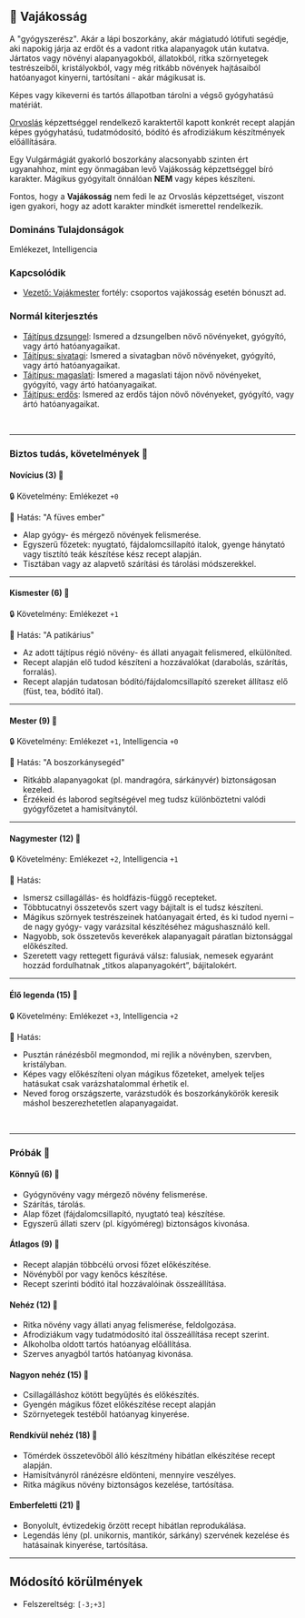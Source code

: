 ## 🔵 Vajákosság

A "gyógyszerész". Akár a lápi boszorkány, akár mágiatudó lótifuti segédje, aki napokig járja az erdőt és a vadont ritka alapanyagok után kutatva. Jártatos vagy növényi alapanyagokból, állatokból, ritka szörnyetegek testrészeiből, kristályokból, vagy még ritkább növények hajtásaiból hatóanyagot kinyerni, tartósítani - akár mágikusat is.

Képes vagy kikeverni és tartós állapotban tárolni a végső gyógyhatású matériát.

[Orvoslás](../kepzettsegek.primer.altalanos/orvoslas.md) képzettséggel rendelkező karaktertől kapott konkrét recept alapján képes gyógyhatású, tudatmódositó, bódító és afrodiziákum készítmények előállítására.

Egy Vulgármágiát gyakorló boszorkány alacsonyabb szinten ért ugyanahhoz, mint egy önmagában levő Vajákosság képzettséggel bíró karakter. Mágikus gyógyitalt önnálóan **NEM** vagy képes készíteni.

Fontos, hogy a **Vajákosság** nem fedi le az Orvoslás képzettséget, viszont igen gyakori, hogy az adott karakter mindkét ismerettel rendelkezik. 

### Domináns Tulajdonságok

Emlékezet, Intelligencia

### Kapcsolódik

- [Vezető: Vajákmester](../fortelyok.altalanos/vezeto_vajakmester.md) fortély: csoportos vajákosság esetén bónuszt ad.

### Normál kiterjesztés

- [Tájtípus dzsungel](../fortelyok.szabad/tajtipus_dzsungel.md): Ismered a dzsungelben növő növényeket, gyógyító, vagy ártó hatóanyagaikat.
- [Tájtípus: sivatagi](../fortelyok.szabad/tajtipus_sivatagi.md): Ismered a sivatagban növő növényeket, gyógyító, vagy ártó hatóanyagaikat.
- [Tájtípus: magaslati](../fortelyok.szabad/tajtipus_magaslati.md): Ismered a magaslati tájon növő növényeket, gyógyító, vagy ártó hatóanyagaikat.
- [Tájtípus: erdős](../fortelyok.szabad/tajtipus_erdos.md): Ismered az erdős tájon növő növényeket, gyógyító, vagy ártó hatóanyagaikat.

<br />

---
### Biztos tudás, követelmények 📖

#### Novícius (3) 📖

🔒 Követelmény: Emlékezet `+0`

🌟 Hatás: "A füves ember"
- Alap gyógy- és mérgező növények felismerése.
- Egyszerű főzetek: nyugtató, fájdalomcsillapító italok, gyenge hánytató vagy tisztító teák készítése kész recept alapján.
- Tisztában vagy az alapvető szárítási és tárolási módszerekkel.

---
#### Kismester (6) 📖

🔒 Követelmény: Emlékezet `+1`

🌟 Hatás: "A patikárius"
- Az adott tájtípus régió növény- és állati anyagait felismered, elkülöníted.
- Recept alapján elő tudod készíteni a hozzávalókat (darabolás, szárítás, forralás).
- Recept alapján tudatosan bódító/fájdalomcsillapító szereket állítasz elő (füst, tea, bódító ital).

---
#### Mester (9) 📖

🔒 Követelmény: Emlékezet `+1`, Intelligencia `+0`

🌟 Hatás: "A boszorkánysegéd"
- Ritkább alapanyagokat (pl. mandragóra, sárkányvér) biztonságosan kezeled.
- Érzékeid és laborod segítségével meg tudsz különböztetni valódi gyógyfőzetet a hamisítványtól.

---
#### Nagymester (12) 📖

🔒 Követelmény: Emlékezet `+2`, Intelligencia `+1`

🌟 Hatás:
- Ismersz csillagállás- és holdfázis-függő recepteket.
- Többtucatnyi összetevős szert vagy bájitalt is el tudsz készíteni.
- Mágikus szörnyek testrészeinek hatóanyagait érted, és ki tudod nyerni – de nagy gyógy- vagy varázsital készítéséhez mágushasználó kell.
- Nagyobb, sok összetevős keverékek alapanyagait páratlan biztonsággal előkészíted.
- Szeretett vagy rettegett figurává válsz: falusiak, nemesek egyaránt hozzád fordulhatnak „titkos alapanyagokért”, bájitalokért.

---
#### Élő legenda (15) 📖

🔒 Követelmény: Emlékezet `+3`, Intelligencia `+2`

🌟 Hatás:
- Pusztán ránézésből megmondod, mi rejlik a növényben, szervben, kristályban.
- Képes vagy előkészíteni olyan mágikus főzeteket, amelyek teljes hatásukat csak varázshatalommal érhetik el.
- Neved forog országszerte, varázstudók és boszorkánykörök keresik máshol beszerezhetetlen alapanyagaidat.

<br />

---
### Próbák 🎲

#### Könnyű (6) 🎲 

- Gyógynövény vagy mérgező növény felismerése.
- Szárítás, tárolás.
- Alap főzet (fájdalomcsillapító, nyugtató tea) készítése.
- Egyszerű állati szerv (pl. kígyóméreg) biztonságos kivonása.

#### Átlagos (9) 🎲 

- Recept alapján többcélú orvosi főzet előkészítése.
- Növényből por vagy kenőcs készítése.
- Recept szerinti bódító ital hozzávalóinak összeállítása.

#### Nehéz (12) 🎲 

- Ritka növény vagy állati anyag felismerése, feldolgozása.
- Afrodiziákum vagy tudatmódosító ital összeállítása recept szerint.
- Alkoholba oldott tartós hatóanyag előállítása.
- Szerves anyagból tartós hatóanyag kivonása.

#### Nagyon nehéz (15) 🎲 

- Csillagálláshoz kötött begyűjtés és előkészítés.
- Gyengén mágikus főzet előkészítése recept alapján
- Szörnyetegek testéből hatóanyag kinyerése.

#### Rendkívül nehéz (18) 🎲 

- Tömérdek összetevőből álló készítmény hibátlan elkészítése recept alapján.
- Hamisítványról ránézésre eldönteni, mennyire veszélyes.
- Ritka mágikus növény biztonságos kezelése, tartósítása.

#### Emberfeletti (21) 🎲 

- Bonyolult, évtizedekig őrzött recept hibátlan reprodukálása.
- Legendás lény (pl. unikornis, mantikór, sárkány) szervének kezelése és hatásainak kinyerése, tartósítása.

---
## Módosító körülmények

- Felszereltség: `[-3;+3]`
